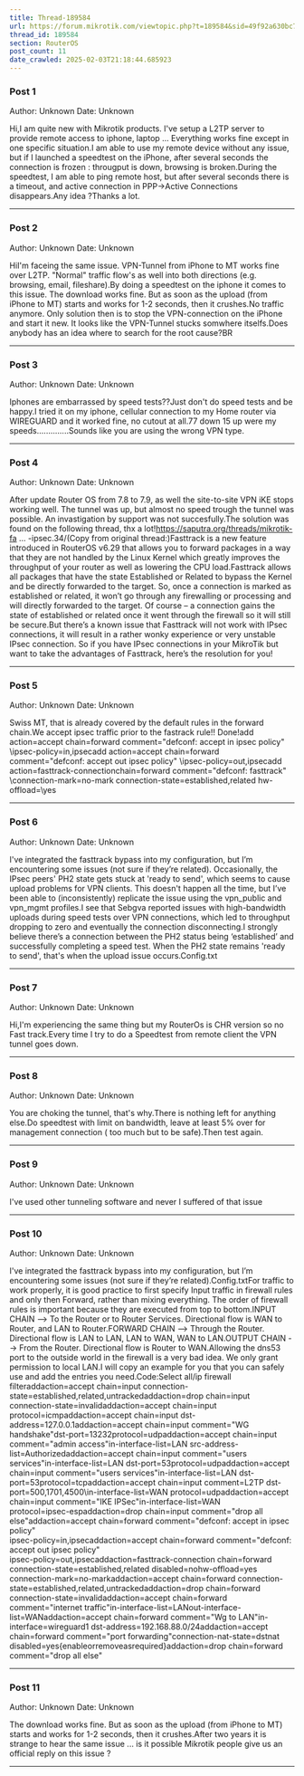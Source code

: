 ```yaml
---
title: Thread-189584
url: https://forum.mikrotik.com/viewtopic.php?t=189584&sid=49f92a630bc7970d8ca50523be880e8f
thread_id: 189584
section: RouterOS
post_count: 11
date_crawled: 2025-02-03T21:18:44.685923
---
```


### Post 1
Author: Unknown
Date: Unknown

Hi,I am quite new with Mikrotik products. I've setup a L2TP server to provide remote access to iphone, laptop ... Everything works fine except in one specific situation.I am able to use my remote device without any issue, but if I launched a speedtest on the iPhone,  after several seconds the connection is frozen : througput is down, browsing is broken.During the speedtest, I am able to ping remote host, but after several seconds there is a timeout, and active connection in PPP->Active Connections disappears.Any idea ?Thanks a lot.

---
### Post 2
Author: Unknown
Date: Unknown

HiI'm faceing the same issue. VPN-Tunnel from iPhone to MT works fine over L2TP. "Normal" traffic flow's as well into both directions (e.g. browsing, email, fileshare).By doing a speedtest on the iphone it comes to this issue. The download works fine. But as soon as the upload (from iPhone to MT) starts and works for 1-2 seconds, then it crushes.No traffic anymore. Only solution then is to stop the VPN-connection on the iPhone and start it new. It looks like the VPN-Tunnel stucks somwhere itselfs.Does anybody has an idea where to search for the root cause?BR

---
### Post 3
Author: Unknown
Date: Unknown

Iphones are embarrassed by speed tests??Just don't do speed tests and be happy.I tried it on my iphone,  cellular connection to my Home router via WIREGUARD  and it worked fine, no cutout at all.77 down 15 up  were my speeds..............Sounds like you are using the wrong VPN type.

---
### Post 4
Author: Unknown
Date: Unknown

After update Router OS from 7.8 to 7.9, as well the site-to-site VPN iKE stops working well. The tunnel was up, but almost no speed trough the tunnel was possible. An invastigation by support was not succesfully.The solution was found on the following thread, thx a lot!https://saputra.org/threads/mikrotik-fa ... -ipsec.34/(Copy from original thread:)Fasttrack is a new feature introduced in RouterOS v6.29 that allows you to forward packages in a way that they are not handled by the Linux Kernel which greatly improves the throughput of your router as well as lowering the CPU load.Fasttrack allows all packages that have the state Established or Related to bypass the Kernel and be directly forwarded to the target. So, once a connection is marked as established or related, it won’t go through any firewalling or processing and will directly forwarded to the target. Of course – a connection gains the state of established or related once it went through the firewall so it will still be secure.But there’s a known issue that Fasttrack will not work with IPsec connections, it will result in a rather wonky experience or very unstable IPsec connection. So if you have IPsec connections in your MikroTik but want to take the advantages of Fasttrack, here’s the resolution for you!

---
### Post 5
Author: Unknown
Date: Unknown

Swiss MT,  that is already covered by the default rules in the forward chain.We accept  ipsec traffic prior to the fastrack rule!!  Done!add action=accept chain=forward comment="defconf: accept in ipsec policy" \ipsec-policy=in,ipsecadd action=accept chain=forward comment="defconf: accept out ipsec policy" \ipsec-policy=out,ipsecadd action=fasttrack-connectionchain=forward comment="defconf: fasttrack" \connection-mark=no-mark connection-state=established,related hw-offload=\yes

---
### Post 6
Author: Unknown
Date: Unknown

I've integrated the fasttrack bypass into my configuration, but I’m encountering some issues (not sure if they’re related). Occasionally, the IPsec peers' PH2 state gets stuck at 'ready to send', which seems to cause upload problems for VPN clients. This doesn't happen all the time, but I’ve been able to (inconsistently) replicate the issue using the vpn_public and vpn_mgmt profiles.I see that Sebgva reported issues with high-bandwidth uploads during speed tests over VPN connections, which led to throughput dropping to zero and eventually the connection disconnecting.I strongly believe there’s a connection between the PH2 status being ‘established’ and successfully completing a speed test. When the PH2 state remains 'ready to send', that's when the upload issue occurs.Config.txt

---
### Post 7
Author: Unknown
Date: Unknown

Hi,I'm experiencing the same thing but my RouterOs is CHR version so no Fast track.Every time I try to do a Speedtest from remote client the VPN tunnel goes down.

---
### Post 8
Author: Unknown
Date: Unknown

You are choking the tunnel,  that's why.There is nothing left for anything else.Do speedtest with limit on bandwidth,  leave at least 5% over for management connection ( too much but to be safe).Then test again.

---
### Post 9
Author: Unknown
Date: Unknown

I've used other tunneling software and never I suffered of that issue

---
### Post 10
Author: Unknown
Date: Unknown

I've integrated the fasttrack bypass into my configuration, but I’m encountering some issues (not sure if they’re related).Config.txtFor traffic to work properly, it is good practice to first specify Input traffic in firewall rules and only then Forward, rather than mixing everything. The order of firewall rules is important because they are executed from top to bottom.INPUT CHAIN ​​--> To the Router or to Router Services. Directional flow is WAN to Router, and LAN to Router.FORWARD CHAIN ​​--> Through the Router. Directional flow is LAN to LAN, LAN to WAN, WAN to LAN.OUTPUT CHAIN ​​--> From the Router. Directional flow is Router to WAN.Allowing the dns53 port to the outside world in the firewall is a very bad idea. We only grant permission to local LAN.I will copy an example for you that you can safely use and add the entries you need.Code:Select all/ip firewall filteraddaction=accept chain=input connection-state=established,related,untrackedaddaction=drop chain=input connection-state=invalidaddaction=accept chain=input protocol=icmpaddaction=accept chain=input dst-address=127.0.0.1addaction=accept chain=input comment="WG handshake"dst-port=13232protocol=udpaddaction=accept chain=input comment="admin access"in-interface-list=LAN src-address-list=Authorizedaddaction=accept chain=input comment="users services"in-interface-list=LAN dst-port=53protocol=udpaddaction=accept chain=input comment="users services"in-interface-list=LAN dst-port=53protocol=tcpaddaction=accept chain=input comment=L2TP dst-port=500,1701,4500\in-interface-list=WAN protocol=udpaddaction=accept chain=input comment="IKE IPSec"in-interface-list=WAN \
    protocol=ipsec-espaddaction=drop chain=input comment="drop all else"addaction=accept chain=forward comment="defconf: accept in ipsec policy"\
ipsec-policy=in,ipsecaddaction=accept chain=forward comment="defconf: accept out ipsec policy"\
ipsec-policy=out,ipsecaddaction=fasttrack-connection chain=forward connection-state=established,related disabled=nohw-offload=yes connection-mark=no-markaddaction=accept chain=forward connection-state=established,related,untrackedaddaction=drop chain=forward connection-state=invalidaddaction=accept chain=forward comment="internet traffic"in-interface-list=LANout-interface-list=WANaddaction=accept chain=forward comment="Wg to LAN"in-interface=wireguard1 dst-address=192.168.88.0/24addaction=accept chain=forward comment="port forwarding"connection-nat-state=dstnat disabled=yes{enableorremoveasrequired}addaction=drop chain=forward comment="drop all else"

---
### Post 11
Author: Unknown
Date: Unknown

The download works fine. But as soon as the upload (from iPhone to MT) starts and works for 1-2 seconds, then it crushes.After two years it is strange to hear the same issue ... is it possible Mikrotik people give us an official reply on this issue ?

---
